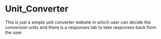# Unit_Converter
This is just a simple unit converter website in which user can decide the conversion units and there is a responses tab to take responses back from the user.
